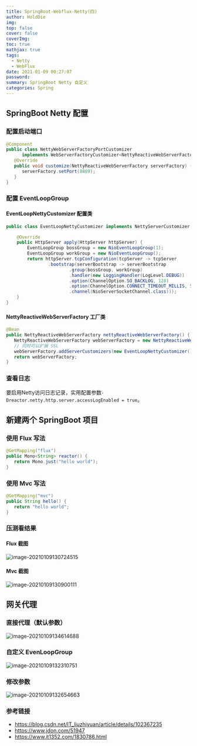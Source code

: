 ```yaml
---
title: SpringBoot-Webflux-Netty(四)
author: HoldDie
img: 
top: false
cover: false
coverImg: 
toc: true
mathjax: true
tags:
  - Netty
  - WebFlux
date: 2021-01-09 00:27:07
password:
summary: SpringBoot Netty 自定义
categories: Spring
---
```


## SpringBoot Netty 配置

### 配置启动端口

```java
@Component
public class NettyWebServerFactoryPortCustomizer
      implements WebServerFactoryCustomizer<NettyReactiveWebServerFactory> {
   @Override
   public void customize(NettyReactiveWebServerFactory serverFactory) {
      serverFactory.setPort(8089);
   }
}
```

### 配置 EventLoopGroup

#### EventLoopNettyCustomizer 配置类

```java
public class EventLoopNettyCustomizer implements NettyServerCustomizer {

	@Override
	public HttpServer apply(HttpServer httpServer) {
		EventLoopGroup bossGroup = new NioEventLoopGroup(1);
		EventLoopGroup workGroup = new NioEventLoopGroup();
		return httpServer.tcpConfiguration(tcpServer -> tcpServer
				.bootstrap(serverBootstrap -> serverBootstrap
						.group(bossGroup, workGroup)
						.handler(new LoggingHandler(LogLevel.DEBUG))
						.option(ChannelOption.SO_BACKLOG, 128)
						.option(ChannelOption.CONNECT_TIMEOUT_MILLIS, 5000)
						.channel(NioServerSocketChannel.class)));
	}
}
```

#### NettyReactiveWebServerFactory 工厂类

```java
@Bean
public NettyReactiveWebServerFactory nettyReactiveWebServerFactory() {
   NettyReactiveWebServerFactory webServerFactory = new NettyReactiveWebServerFactory();
   // 同时可以扩展 SSL
   webServerFactory.addServerCustomizers(new EventLoopNettyCustomizer());
   return webServerFactory;
}
```

### 查看日志

要启用Netty访问日志记录，实用配置参数`-Dreactor.netty.http.server.accessLogEnabled = true`。

## 新建两个 SpringBoot 项目

### 使用 Flux 写法

```java
@GetMapping("flux")
public Mono<String> reactor() {
   return Mono.just("hello world");
}
```

### 使用 Mvc 写法

```java
@GetMapping("mvc")
public String hello() {
   return "hello world";
}
```

### 压测看结果

#### Flux 截图

![image-20210109130724515](https://cdn.jsdelivr.net/gh/HoldDie/img/20210109130724.png)

#### Mvc 截图

![image-20210109130900111](https://cdn.jsdelivr.net/gh/HoldDie/img/20210109130900.png)



## 网关代理

### 直接代理（默认参数）

![image-20210109134614688](https://cdn.jsdelivr.net/gh/HoldDie/img/20210109134614.png)

### 自定义 EvenLoopGroup

![image-20210109132310751](https://cdn.jsdelivr.net/gh/HoldDie/img/20210109132310.png)

### 修改参数

![image-20210109132654663](https://cdn.jsdelivr.net/gh/HoldDie/img/20210109132654.png)



### 参考链接

- https://blog.csdn.net/IT_liuzhiyuan/article/details/102367235
- https://www.jdon.com/51947
- https://www.it1352.com/1830786.html